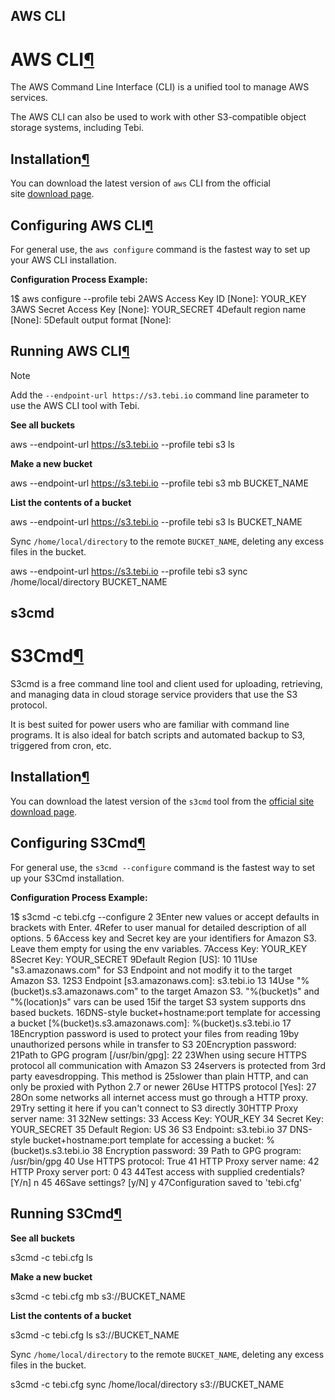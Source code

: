 
## AWS CLI

# AWS CLI[¶](https://docs.tebi.io/software_examples/aws_cli.html#aws-cli "Permalink to this heading")

The AWS Command Line Interface (CLI) is a unified tool to manage AWS services.

The AWS CLI can also be used to work with other S3-compatible object storage systems, including Tebi.

## Installation[¶](https://docs.tebi.io/software_examples/aws_cli.html#installation "Permalink to this heading")

You can download the latest version of `aws` CLI from the official site [download page](https://aws.amazon.com/cli/).

## Configuring AWS CLI[¶](https://docs.tebi.io/software_examples/aws_cli.html#configuring-aws-cli "Permalink to this heading")

For general use, the `aws configure` command is the fastest way to set up your AWS CLI installation.

**Configuration Process Example:**

1$ aws configure --profile tebi
2AWS Access Key ID [None]:  YOUR_KEY
3AWS Secret Access Key [None]: YOUR_SECRET
4Default region name [None]:
5Default output format [None]:

## Running AWS CLI[¶](https://docs.tebi.io/software_examples/aws_cli.html#running-aws-cli "Permalink to this heading")

Note

Add the `--endpoint-url https://s3.tebi.io` command line parameter to use the AWS CLI tool with Tebi.

**See all buckets**

aws --endpoint-url https://s3.tebi.io --profile tebi s3 ls

**Make a new bucket**

aws --endpoint-url https://s3.tebi.io --profile tebi s3 mb BUCKET_NAME

**List the contents of a bucket**

aws --endpoint-url https://s3.tebi.io --profile tebi s3 ls BUCKET_NAME

Sync `/home/local/directory` to the remote `BUCKET_NAME`, deleting any excess files in the bucket.

aws --endpoint-url https://s3.tebi.io --profile tebi s3 sync /home/local/directory BUCKET_NAME


## s3cmd

# S3Cmd[¶](https://docs.tebi.io/software_examples/s3cmd.html#s3cmd "Permalink to this heading")

S3cmd is a free command line tool and client used for uploading, retrieving, and managing data in cloud storage service providers that use the S3 protocol.

It is best suited for power users who are familiar with command line programs. It is also ideal for batch scripts and automated backup to S3, triggered from cron, etc.

## Installation[¶](https://docs.tebi.io/software_examples/s3cmd.html#installation "Permalink to this heading")

You can download the latest version of the `s3cmd` tool from the [official site download page](https://s3tools.org/download).

## Configuring S3Cmd[¶](https://docs.tebi.io/software_examples/s3cmd.html#configuring-s3cmd "Permalink to this heading")

For general use, the `s3cmd --configure` command is the fastest way to set up your S3Cmd installation.

**Configuration Process Example:**

 1$ s3cmd -c tebi.cfg --configure
 2
 3Enter new values or accept defaults in brackets with Enter.
 4Refer to user manual for detailed description of all options.
 5
 6Access key and Secret key are your identifiers for Amazon S3. Leave them empty for using the env variables.
 7Access Key: YOUR_KEY
 8Secret Key: YOUR_SECRET
 9Default Region [US]:
10
11Use "s3.amazonaws.com" for S3 Endpoint and not modify it to the target Amazon S3.
12S3 Endpoint [s3.amazonaws.com]: s3.tebi.io
13
14Use "%(bucket)s.s3.amazonaws.com" to the target Amazon S3. "%(bucket)s" and "%(location)s" vars can be used
15if the target S3 system supports dns based buckets.
16DNS-style bucket+hostname:port template for accessing a bucket [%(bucket)s.s3.amazonaws.com]: %(bucket)s.s3.tebi.io
17
18Encryption password is used to protect your files from reading
19by unauthorized persons while in transfer to S3
20Encryption password:
21Path to GPG program [/usr/bin/gpg]:
22
23When using secure HTTPS protocol all communication with Amazon S3
24servers is protected from 3rd party eavesdropping. This method is
25slower than plain HTTP, and can only be proxied with Python 2.7 or newer
26Use HTTPS protocol [Yes]:
27
28On some networks all internet access must go through a HTTP proxy.
29Try setting it here if you can't connect to S3 directly
30HTTP Proxy server name:
31
32New settings:
33  Access Key: YOUR_KEY
34  Secret Key: YOUR_SECRET
35  Default Region: US
36  S3 Endpoint: s3.tebi.io
37  DNS-style bucket+hostname:port template for accessing a bucket: %(bucket)s.s3.tebi.io
38  Encryption password:
39  Path to GPG program: /usr/bin/gpg
40  Use HTTPS protocol: True
41  HTTP Proxy server name:
42  HTTP Proxy server port: 0
43
44Test access with supplied credentials? [Y/n] n
45
46Save settings? [y/N] y
47Configuration saved to 'tebi.cfg'

## Running S3Cmd[¶](https://docs.tebi.io/software_examples/s3cmd.html#running-s3cmd "Permalink to this heading")

**See all buckets**

s3cmd -c tebi.cfg ls

**Make a new bucket**

s3cmd -c tebi.cfg mb s3://BUCKET_NAME

**List the contents of a bucket**

s3cmd -c tebi.cfg ls s3://BUCKET_NAME

Sync `/home/local/directory` to the remote `BUCKET_NAME`, deleting any excess files in the bucket.

s3cmd -c tebi.cfg sync /home/local/directory s3://BUCKET_NAME